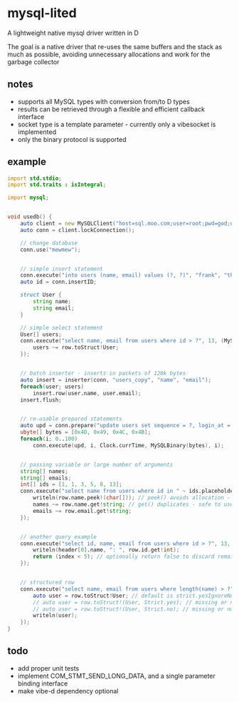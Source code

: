# mysql-lited
A lightweight native mysql driver written in D

The goal is a native driver that re-uses the same buffers and the stack as much as possible,
avoiding unnecessary allocations and work for the garbage collector


## notes
- supports all MySQL types with conversion from/to D types
- results can be  retrieved through a flexible and efficient callback interface
- socket type is a template parameter - currently only a vibesocket is implemented
- only the binary protocol is supported


## example
```d
import std.stdio;
import std.traits : isIntegral;

import mysql;


void usedb() {
	auto client = new MySQLClient("host=sql.moo.com;user=root;pwd=god;db=mew");
	auto conn = client.lockConnection();

	// change database
	conn.use("mewmew");


	// simple insert statement
	conn.execute("into users (name, email) values (?, ?)", "frank", "thetank@cowabanga.com");
	auto id = conn.insertID;

	struct User {
		string name;
		string email;
	}

	// simple select statement
	User[] users;
	conn.execute("select name, email from users where id > ?", 13, (MySQLRow row) {
		users ~= row.toStruct!User;
	});


	// batch inserter - inserts in packets of 128k bytes
	auto insert = inserter(conn, "users_copy", "name", "email");
	foreach(user; users)
		insert.row(user.name, user.email);
	insert.flush;


	// re-usable prepared statements
	auto upd = conn.prepare("update users set sequence = ?, login_at = ?, secret = ? where id = ?");
	ubyte[] bytes = [0x4D, 0x49, 0x4C, 0x4B];
	foreach(i; 0..100)
		conn.execute(upd, i, Clock.currTime, MySQLBinary(bytes), i);


	// passing variable or large number of arguments
	string[] names;
	string[] emails;
	int[] ids = [1, 1, 3, 5, 8, 13];
	conn.execute("select name from users where id in " ~ ids.placeholders, ids, (MySQLRow row) {
		writeln(row.name.peek!(char[])); // peek() avoids allocation - cannot use result outside delegate
		names ~= row.name.get!string; // get() duplicates - safe to use result outside delegate
		emails ~= row.email.get!string;
	});


	// another query example
	conn.execute("select id, name, email from users where id > ?", 13, (size_t index /*optional*/, MySQLHeader header /*optional*/, MySQLRow row) {
		writeln(header[0].name, ": ", row.id.get!int);
		return (index < 5); // optionally return false to discard remaining results
	});


	// structured row
	conn.execute("select name, email from users where length(name) > ?", 5, (MySQLRow row) {
		auto user = row.toStruct!User; // default is strict.yesIgnoreNull - a missing field in the row will throw
		// auto user = row.toStruct!(User, Strict.yes); // missing or null will throw
		// auto user = row.toStruct!(User, Strict.no); // missing or null will just be ignored
		writeln(user);
	});
}
```

## todo
- add proper unit tests
- implement COM\_STMT\_SEND\_LONG\_DATA, and a single parameter binding interface
- make vibe-d dependency optional

